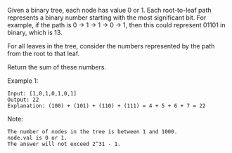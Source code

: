 
Given a binary tree, each node has value 0 or 1.  Each root-to-leaf path represents a binary number starting with the most significant bit.  For example, if the path is 0 -> 1 -> 1 -> 0 -> 1, then this could represent 01101 in binary, which is 13.

For all leaves in the tree, consider the numbers represented by the path from the root to that leaf.

Return the sum of these numbers.

 

Example 1:

    Input: [1,0,1,0,1,0,1]
    Output: 22
    Explanation: (100) + (101) + (110) + (111) = 4 + 5 + 6 + 7 = 22

 

Note:

    The number of nodes in the tree is between 1 and 1000.
    node.val is 0 or 1.
    The answer will not exceed 2^31 - 1.


